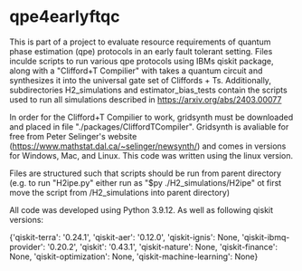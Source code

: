 # qpe4earlyftqc
This is part of a project to evaluate resource requirements of quantum phase estimation (qpe) protocols in an early fault tolerant setting. 
Files inculde scripts to run various qpe protocols using IBMs qiskit package, along with a "Clifford+T Compilier" with takes a quantum circuit and synthesizes it into the universal gate set of Cliffords + Ts.
Additionally, subdirectories H2_simulations and estimator_bias_tests contain the scripts used to run all simulations described in https://arxiv.org/abs/2403.00077

In order for the Clifford+T Compilier to work, gridsynth must be downloaded and placed in file "./packages/CliffordTCompiler".
Gridsynth is avaliable for free from Peter Selinger's website (https://www.mathstat.dal.ca/~selinger/newsynth/) and comes in versions for Windows, Mac, and Linux.
This code was written using the linux version.

Files are structured such that scripts should be run from parent directory (e.g. to run "H2ipe.py" either run as "$py ./H2_simulations/H2ipe" ot first move the script from /H2_simulations into parent directory)  

All code was developed using Python 3.9.12. As well as following qiskit versions: 

{'qiskit-terra': '0.24.1', 'qiskit-aer': '0.12.0', 'qiskit-ignis': None, 'qiskit-ibmq-provider': '0.20.2', 'qiskit': '0.43.1', 'qiskit-nature': None, 'qiskit-finance': None, 'qiskit-optimization': None, 'qiskit-machine-learning': None}
